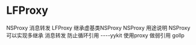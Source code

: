 # LFProxy
NSProxy 消息转发
LFProxy 继承虚基类NSProxy
NSProxy 用途说明
NSProxy 可以实现多继承 消息转发 防止循环引用
----yykit 使用proxy 做弱引用
gollp

